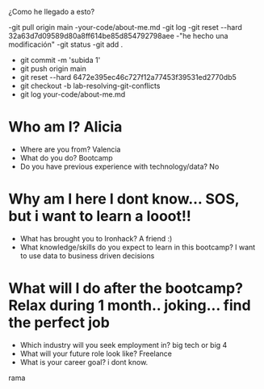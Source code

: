 ¿Como he llegado a esto?

-git pull origin main
-your-code/about-me.md
-git log
-git reset --hard 32a63d7d09589d80a8ff614be85d854792798aee
-"he hecho una modificación"
-git status
-git add .
- git  commit -m 'subida 1'
- git push origin main
- git reset --hard 6472e395ec46c727f12a77453f39531ed2770db5
- git checkout -b lab-resolving-git-conflicts
- git log your-code/about-me.md



# Who am I? Alicia

* Where are you from? Valencia
* What do you do? Bootcamp
* Do you have previous experience with technology/data? No

# Why am I here I dont know... SOS, but i want to learn a looot!!

* What has brought you to Ironhack? A friend :)
* What knowledge/skills do you expect to learn in this bootcamp? I want to use data to business driven decisions

# What will I do after the bootcamp? Relax during 1 month.. joking... find the perfect job

* Which industry will you seek employment in? big tech or big 4
* What will your future role look like? Freelance 
* What is your career goal? i dont know.

rama
